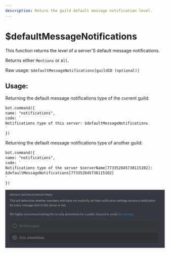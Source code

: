 ```yaml
---
description: Return the guild default message notification level.
---
```


# $defaultMessageNotifications

This function returns the level of a server'S default message notifications.

Returns either `Mentions` or `All`.

Raw usage: `$defaultMessageNotifications[guildID (optional)]`

## Usage:

Returning the default message notifications type of the current guild:

```
bot.command({
name: "notifications",
code: `
Notifications type of this server: $defaultMessageNotifications
`
})
```

Returning the default message notifications type of another guild:

```
bot.command({
name: "notifications",
code: `
Notifications type of the server $serverName[773352845738115102]: 
$defaultMessageNotifications[773352845738115102]
`
})
```

![Example from the Official Aoi.JS Server =\&gt; $defaultMessageNotifications would return "Mentions" on this guild](<../../.gitbook/assets/image (29) (1) (1) (1) (2) (3) (2).png>)
